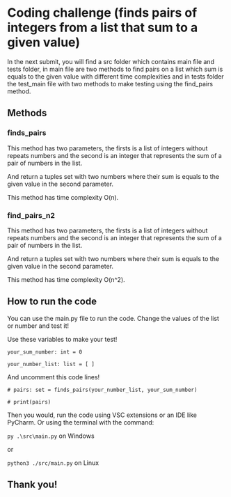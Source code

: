 # Coding challenge (finds pairs of integers from a list that sum to a given value)

In the next submit, you will find a src folder which contains main file and tests folder, in main file are two methods to find pairs on a list which sum is equals to the given value with different time complexities and in tests folder the test_main file with two methods to make testing using the find_pairs method. 

## Methods

### finds_pairs

This method has two parameters, the firsts is a list of integers without repeats numbers and the second is an integer that represents the sum of a pair of numbers in the list.

And return a tuples set with two numbers where their sum is equals to the given value in the second parameter.

This method has time complexity O(n).

### find_pairs_n2

This method has two parameters, the firsts is a list of integers without repeats numbers and the second is an integer that represents the sum of a pair of numbers in the list.

And return a tuples set with two numbers where their sum is equals to the given value in the second parameter.

This method has time complexity O(n^2).

## How to run the code

You can use the main.py file to run the code. Change the values of the list or number and test it!

Use these variables to make your test!

``your_sum_number: int = 0``

``your_number_list: list = [ ]``

And uncomment this code lines!

``# pairs: set = finds_pairs(your_number_list, your_sum_number)``

``# print(pairs)``

Then you would, run the code using VSC extensions or an IDE like PyCharm. Or using the terminal with the command: 

``py .\src\main.py`` on Windows

or 

``python3 ./src/main.py`` on Linux

## Thank you!

